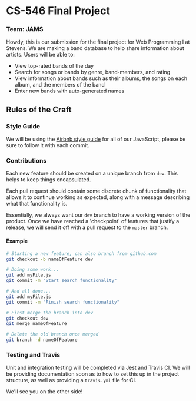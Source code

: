 # CS-546 Final Project
### Team: JAMS

Howdy, this is our submission for the final project for Web Programming I at Stevens.  We are making a band database to help share information about artists.  Users will be able to:

- View top-rated bands of the day
- Search for songs or bands by genre, band-members, and rating
- View information about bands such as their albums, the songs on each album, and the members of the band
- Enter new bands with auto-generated names

## Rules of the Craft

### Style Guide
We will be using the [Airbnb style guide](https://github.com/airbnb/javascript) for all of our JavaScript, please be sure to follow it with each commit.

### Contributions
Each new feature should be created on a unique branch from `dev`.  This helps to keep things encapsulated.

Each pull request should contain some discrete chunk of functionality that allows it to continue working as expected, along with a message describing what that functionality is.  

Essentially, we always want our `dev` branch to have a working version of the product.  Once we have reached a 'checkpoint' of features that justify a release, we will send it off with a pull request to the `master` branch.

#### Example

```bash
# Starting a new feature, can also branch from github.com
git checkout -b nameOfFeature dev

# Doing some work...
git add myFile.js
git commit -m "Start search functionality"

# And all done...
git add myFile.js
git commit -m "Finish search functionality"

# First merge the branch into dev
git checkout dev
git merge nameOfFeature

# Delete the old branch once merged
git branch -d nameOfFeature
```

### Testing and Travis
Unit and integration testing will be completed via Jest and Travis CI.  We will be providing documentation soon as to how to set this up in the project structure, as well as providing a `travis.yml` file for CI.

We'll see you on the other side!